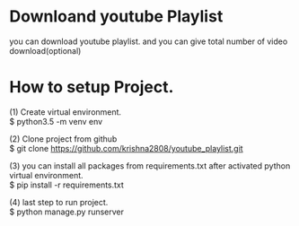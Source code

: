# Downloand youtube Playlist 
you can download youtube playlist. and you can give total number of video download(optional)



# How to setup Project.

(1) Create virtual  environment. <br>
           $ python3.5 -m venv env

(2)  Clone project from github <br>
      $ git clone https://github.com/krishna2808/youtube_playlist.git

(3)  you can install all packages from requirements.txt after activated python virtual environment. <br>
        $ pip install -r requirements.txt  

(4)  last step to run project. <br>
       $ python manage.py runserver 
